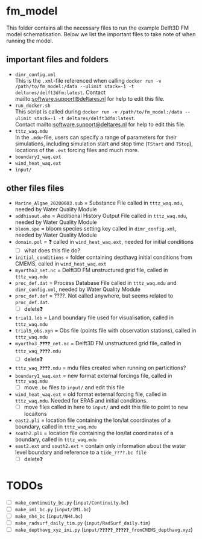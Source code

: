 # fm_model

This folder contains all the necessary files to run the example Delft3D FM model schematisation. Below we list the important files to take note of when running the model.

## important files and folders
* `dimr_config.xml` \
    This is the `.xml`-file referenced when calling `docker run -v /path/to/fm_model:/data --ulimit stack=-1 -t deltares/delft3dfm:latest`.
    Contact mailto:software.support@deltares.nl for help to edit this file.
* `run_docker.sh` \
    This script is called during `docker run -v /path/to/fm_model:/data --ulimit stack=-1 -t deltares/delft3dfm:latest`. \
    Contact mailto:software.support@deltares.nl for help to edit this file.
* `tttz_waq.mdu` \
    In the `.mdu`-file, users can specify a range of parameters for their simulations, including simulation start and stop time (`TStart` and `TStop`),  locations of the `.ext` forcing files and much more.
* `boundary1_waq.ext`
* `wind_heat_waq.ext`
* `input/`

## other files files

* `Marine_Algae_20200603.sub` = Substance File called in `tttz_waq.mdu`, needed by Water Quality Module
* `addhisout.eho` = Additional History Output File called in `tttz_waq.mdu`, needed by Water Quality Module
* `bloom.spe` = bloom species setting key called in `dimr_config.xml`, needed by Water Quality Module
* `domain.pol` = ❓ called in `wind_heat_waq.ext`, needed for initial conditions
    - [ ] what does this file do?
* `initial_conditions` = folder containing depthavg initial conditions from CMEMS, called in `wind_heat_waq.ext`
* `myortho3_net.nc` = Delft3D FM unstructured grid file, called in `tttz_waq.mdu`
* `proc_def.dat` = Process Database File called in `tttz_waq.mdu` and `dimr_config.xml`, needed by Water Quality Module
* `proc_def.def` = ????. Not called anywhere, but seems related to `proc_def.dat`.
    - [ ] delete❓
* `trial1.ldb` = Land boundary file used for visualisation, called in `tttz_waq.mdu`
* `trial5_obs.xyn` = Obs file (points file with observation stations), called in `tttz_waq.mdu`
* `myortho3_❓❓❓❓_net.nc` = Delft3D FM unstructured grid file, called in `tttz_waq_❓❓❓❓.mdu`
    - [ ] delete❓
* `tttz_waq_❓❓❓❓.mdu` = mdu files created when running on particitions?
* `boundary1_waq.ext` = new format external forcings file, called in `tttz_waq.mdu`
    - [ ] move `.bc` files to `input/` and edit this file
* `wind_heat_waq.ext` = old format external forcing file, called in `tttz_waq.mdu`. Needed for ERA5 and initial conditions.
    - [ ] move files called in here to `input/` and edit this file to point to new locaitons
* `east2.pli` = location file containing the lon/lat coordinates of a boundary, called in `tttz_waq.mdu`
* `south2.pli` = location file containing the lon/lat coordinates of a boundary, called in `tttz_waq.mdu` 
* `east2.ext` and `south2.ext` = contain only information about the water level boundary and reference to a `tide_????.bc file`
    - [ ] delete❓

# TODOs

- [ ] `make_continuity_bc.py` (`input/Continuity.bc`)
- [ ] `make_im1_bc.py` (`input/IM1.bc`)
- [ ] `make_nh4_bc` (`input/NH4.bc`)
- [ ] `make_radsurf_daily_tim.py` (`input/RadSurf_daily.tim`)
- [ ] `make_depthavg_xyz_ini.py` (`input/❓❓❓❓❓_❓❓❓❓❓_fromCMEMS_depthavg.xyz`)
